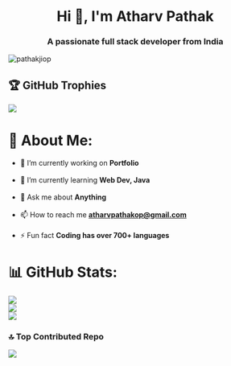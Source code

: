<h1 align="center">Hi 👋, I'm Atharv Pathak</h1>
<h3 align="center">A passionate full stack developer from India</h3>

<p align="left"> <img src="https://komarev.com/ghpvc/?username=pathakjiop&label=Profile%20views&color=0e75b6&style=flat" alt="pathakjiop" /> </p>

## 🏆 GitHub Trophies
![](https://github-profile-trophy.vercel.app/?username=pathakjiop&theme=radical&no-frame=false&no-bg=true&margin-w=4)


# 💫 About Me:
- 🔭 I’m currently working on **Portfolio**<br><br>
- 🌱 I’m currently learning **Web Dev, Java**<br><br>
- 💬 Ask me about **Anything**<br><br>
- 📫 How to reach me **atharvpathakop@gmail.com**<br><br>
- ⚡ Fun fact **Coding has over 700+ languages**<br>


# 📊 GitHub Stats:
![](https://github-readme-stats.vercel.app/api?username=pathakjiop&theme=dark&hide_border=false&include_all_commits=false&count_private=false)<br/>
![](https://github-readme-streak-stats.herokuapp.com/?user=pathakjiop&theme=dark&hide_border=false)<br/>
![](https://github-readme-stats.vercel.app/api/top-langs/?username=pathakjiop&theme=dark&hide_border=false&include_all_commits=false&count_private=false&layout=compact)

### 🔝 Top Contributed Repo
![](https://github-contributor-stats.vercel.app/api?username=pathakjiop&limit=5&theme=dark&combine_all_yearly_contributions=true)

